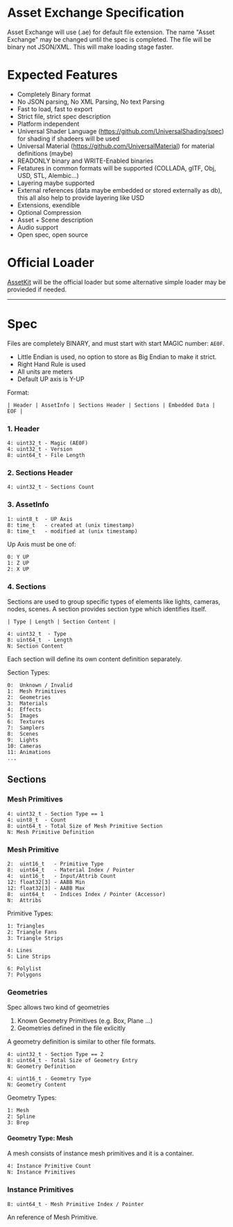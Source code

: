 # Asset Exchange Specification

Asset Exchange will use (.ae) for default file extension. The name "Asset Exchange" may be changed until the spec is completed. The file will be binary not JSON/XML. This will make loading stage faster.

# Expected Features

* Completely Binary format
* No JSON parsing, No XML Parsing, No text Parsing
* Fast to load, fast to export
* Strict file, strict spec description 
* Platform independent
* Universal Shader Language (https://github.com/UniversalShading/spec) for shading if shadeers will be used
* Universal Material (https://github.com/UniversalMaterial) for material definitions (maybe)
* READONLY binary and WRITE-Enabled binaries
* Fetatures in common formats will be supported (COLLADA, glTF, Obj, USD, STL, Alembic...)
* Layering maybe supported
* External references (data maybe embedded or stored externally as db), this all also help to provide layering like USD
* Extensions, exendible
* Optional Compression
* Asset + Scene description
* Audio support
* Open spec, open source

# Official Loader

[AssetKit](https://github.com/recp/AssetKit) will be the official loader but some alternative simple loader may be provieded if needed.

---

# Spec

Files are completely BINARY, and must start with start MAGIC number: `AE0F`.

- Little Endian is used, no option to store as Big Endian to make it strict. 
- Right Hand Rule is used
- All units are meters
- Default UP axis is Y-UP

Format:

```
| Header | AssetInfo | Sections Header | Sections | Embedded Data | EOF |
```

### 1. Header

```
4: uint32_t - Magic (AE0F)
4: uint32_t - Version
8: uint64_t - File Length
```

### 2. Sections Header

```
4: uint32_t - Sections Count
```

### 3. AssetInfo

```
1: uint8_t  - UP Axis
8: time_t   - created at (unix timestamp)
8: time_t   - modified at (unix timestamp)
```

Up Axis must be one of:

```
0: Y UP
1: Z UP
2: X UP
```

### 4. Sections

Sections are used to group specific types of elements like lights, cameras, nodes, scenes. A section provides section type which identifies itself.

```
| Type | Length | Section Content |
```

```
4: uint32_t  - Type
8: uint64_t  - Length
N: Section Content
```

Each section will define its own content definition separately.

Section Types:

```
0:  Unknown / Invalid
1:  Mesh Primitives
2:  Geometries
3:  Materials
4:  Effects
5:  Images
6:  Textures
7:  Samplers
8:  Scenes
9:  Lights
10: Cameras
11: Animations
...
```

## Sections

### Mesh Primitives

```
4: uint32_t - Section Type == 1
4: uint8_t  - Count
8: uint64_t - Total Size of Mesh Primitive Section
N: Mesh Primitive Definition
```

### Mesh Primitive

```
2:  uint16_t   - Primitive Type
8:  uint64_t   - Material Index / Pointer
4:  uint16_t   - Input/Attrib Count
12: float32[3] - AABB Min
12: float32[3] - AABB Max
8:  uint64_t   - Indices Index / Pointer (Accessor)
N:  Attribs
```

Primitive Types:

```
1: Triangles
2: Triangle Fans
3: Triangle Strips

4: Lines
5: Line Strips

6: Polylist
7: Polygons
```


### Geometries

Spec allows two kind of geometries

1. Known Geometry Primitives (e.g. Box, Plane ...)
2. Geometries defined in the file exlicitly

A geometry definition is similar to other file formats.

```
4: uint32_t - Section Type == 2
8: uint64_t - Total Size of Geometry Entry
N: Geometry Definition
```

```
4: uint16_t - Geometry Type
N: Geometry Content
```

Geometry Types:

```
1: Mesh
2: Spline
3: Brep
```

#### Geometry Type: Mesh

A mesh consists of instance mesh primitives and it is a container.

```
4: Instance Primitive Count
N: Instance Primitives
```

### Instance Primitives

```
8: uint64_t - Mesh Primitive Index / Pointer
```

An reference of Mesh Primitive.
